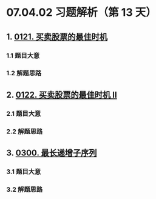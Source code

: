 # 07.04.02 习题解析（第 13 天）

## 1. [0121. 买卖股票的最佳时机](https://leetcode.cn/problems/best-time-to-buy-and-sell-stock/)

### 1.1 题目大意



### 1.2 解题思路

## 2. [0122. 买卖股票的最佳时机 II](https://leetcode.cn/problems/best-time-to-buy-and-sell-stock-ii/)

### 2.1 题目大意



### 2.2 解题思路

## 3. [0300. 最长递增子序列](https://leetcode.cn/problems/longest-increasing-subsequence/)

### 3.1 题目大意



### 3.2 解题思路    
